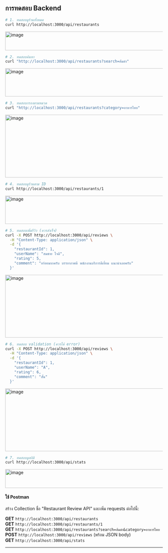 ## การทดสอบ Backend
```bash
# 1. ทดสอบดูร้านทั้งหมด
curl http://localhost:3000/api/restaurants
```
<img width="1200" height="60" alt="image" src="https://github.com/user-attachments/assets/34c9a4de-c78d-4e10-ac52-bb09a17ba3d2" />

```bash
# 2. ทดสอบค้นหา
curl "http://localhost:3000/api/restaurants?search=ส้มตำ"
```
<img width="1200" height="90" alt="image" src="https://github.com/user-attachments/assets/8f045e58-b2d7-49c8-bd7f-84643d783c0d" />



```bash
# 3. ทดสอบกรองตามหมวด
curl "http://localhost:3000/api/restaurants?category=อาหารไทย"
```
<img width="1200" height="200" alt="image" src="https://github.com/user-attachments/assets/696698e3-cbf1-4427-ab53-8e8a6b7772b1" />



```bash
# 4. ทดสอบดูร้านตาม ID
curl http://localhost:3000/api/restaurants/1
```
<img width="1200" height="90" alt="image" src="https://github.com/user-attachments/assets/1e50d527-a37d-425f-8b9f-bffbd6b8b140" />

```bash
# 5. ทดสอบเพิ่มรีวิว (ควรสำเร็จ)
curl -X POST http://localhost:3000/api/reviews \
  -H "Content-Type: application/json" \
  -d '{
    "restaurantId": 1,
    "userName": "สมชาย ใจดี",
    "rating": 5,
    "comment": "อร่อยมากครับ บรรยากาศดี พนักงานบริการดีเยี่ยม แนะนำเลยครับ"
  }'
```
<img width="1200" height="200" alt="image" src="https://github.com/user-attachments/assets/bdb2ce04-5ba5-46d3-8d32-fa49a3bd661f" />



```bash
# 6. ทดสอบ validation (ควรได้ error)
curl -X POST http://localhost:3000/api/reviews \
  -H "Content-Type: application/json" \
  -d '{
    "restaurantId": 1,
    "userName": "A",
    "rating": 6,
    "comment": "สั้น"
  }'
```
<img width="1200" height="200" alt="image" src="https://github.com/user-attachments/assets/cc2d44d6-7bd4-428b-92dd-54cbcb994b18" />



```bash
# 7. ทดสอบดูสถิติ
curl http://localhost:3000/api/stats
```
<img width="1200" height="60" alt="image" src="https://github.com/user-attachments/assets/912aeedf-2e19-489f-89b1-dcbbd2c6b2d3" />

#### ใช้ Postman

สร้าง Collection ชื่อ "Restaurant Review API" และเพิ่ม requests ต่อไปนี้:

**GET** `http://localhost:3000/api/restaurants` <br>
**GET** `http://localhost:3000/api/restaurants/1` <br>
**GET** `http://localhost:3000/api/restaurants?search=ส้มตำ&category=อาหารไทย` <br>
**POST** `http://localhost:3000/api/reviews` (พร้อม JSON body) <br>
**GET** `http://localhost:3000/api/stats` <br>

---
